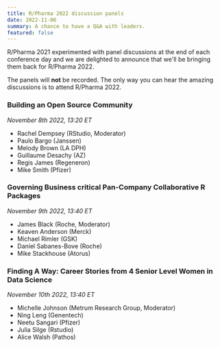 ```yaml
---
title: R/Pharma 2022 discussion panels
date: 2022-11-06
summary: A chance to have a Q&A with leaders.
featured: false
---
```


R/Pharma 2021 experimented with panel discussions at the end of each conference day and we are delighted to announce that we'll be bringing them back for R/Pharma 2022.

The panels will **not** be recorded.  The only way you can hear the amazing discussions is to attend R/Pharma 2022.  

### Building an Open Source Community
*November 8th 2022, 13:20 ET*  

-  Rachel Dempsey (RStudio, Moderator)
-  Paulo Bargo (Janssen)
-  Melody Brown (LA DPH)
-  Guillaume Desachy (AZ)
-  Regis James (Regeneron)
-  Mike Smith (Pfizer)

### Governing Business critical Pan-Company Collaborative R Packages
*November 9th 2022, 13:40 ET*  

-  James Black (Roche, Moderator)  
-  Keaven Anderson (Merck)
-  Michael Rimler (GSK)
-  Daniel Sabanes-Bove (Roche)
-  Mike Stackhouse (Atorus)

### Finding A Way: Career Stories from 4 Senior Level Women in Data Science
*November 10th 2022, 13:40 ET*  

-  Michelle Johnson (Metrum Research Group, Moderator)
-  Ning Leng (Genentech)
-  Neetu Sangari (Pfizer)
-  Julia Silge (Rstudio)
-  Alice Walsh (Pathos)

